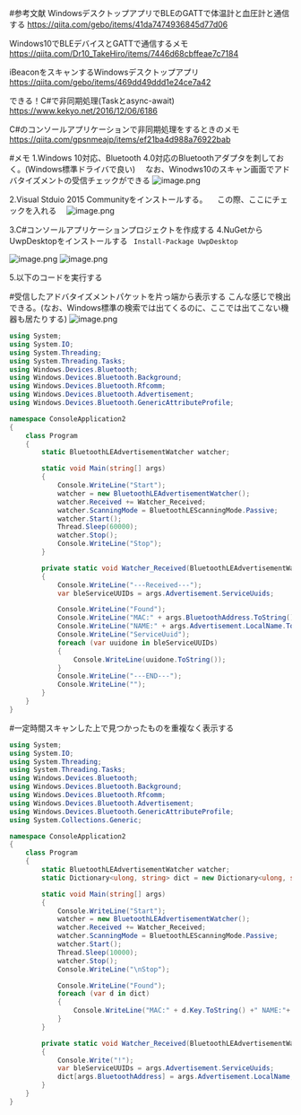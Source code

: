 #参考文献
WindowsデスクトップアプリでBLEのGATTで体温計と血圧計と通信する
https://qiita.com/gebo/items/41da7474936845d77d06

Windows10でBLEデバイスとGATTで通信するメモ
https://qiita.com/Dr10_TakeHiro/items/7446d68cbffeae7c7184

iBeaconをスキャンするWindowsデスクトップアプリ
https://qiita.com/gebo/items/469dd49ddd1e24ce7a42

できる！C#で非同期処理(Taskとasync-await)
https://www.kekyo.net/2016/12/06/6186

C#のコンソールアプリケーションで非同期処理をするときのメモ
https://qiita.com/gpsnmeajp/items/ef21ba4d988a76922bab

#メモ
1.Windows 10対応、Bluetooth 4.0対応のBluetoothアダプタを刺しておく。(Windows標準ドライバで良い)
　なお、Winodws10のスキャン画面でアドバタイズメントの受信チェックができる
![image.png](https://qiita-image-store.s3.amazonaws.com/0/191114/e3dc62d1-8bc2-b191-d7e8-2cb8f40afab6.png)

2.Visual Stduio 2015 Communityをインストールする。
　この際、ここにチェックを入れる
　![image.png](https://qiita-image-store.s3.amazonaws.com/0/191114/eb9e530d-df7e-4dfa-ef7f-dd38c8033eb6.png)

3.C#コンソールアプリケーションプロジェクトを作成する
4.NuGetからUwpDesktopをインストールする
``` Install-Package UwpDesktop```

![image.png](https://qiita-image-store.s3.amazonaws.com/0/191114/9613ad25-b271-cb01-1b1d-7e3678056419.png)
![image.png](https://qiita-image-store.s3.amazonaws.com/0/191114/ce459db4-a71b-3c96-cc69-48bedd8d2e08.png)

5.以下のコードを実行する

#受信したアドバタイズメントパケットを片っ端から表示する
こんな感じで検出できる。(なお、Windows標準の検索では出てくるのに、ここでは出てこない機器も居たりする)
![image.png](https://qiita-image-store.s3.amazonaws.com/0/191114/f379632c-e864-7a9d-b74b-fb11702fb0d4.png)

```C#
using System;
using System.IO;
using System.Threading;
using System.Threading.Tasks;
using Windows.Devices.Bluetooth;
using Windows.Devices.Bluetooth.Background;
using Windows.Devices.Bluetooth.Rfcomm;
using Windows.Devices.Bluetooth.Advertisement;
using Windows.Devices.Bluetooth.GenericAttributeProfile;

namespace ConsoleApplication2
{
    class Program
    {
        static BluetoothLEAdvertisementWatcher watcher;

        static void Main(string[] args)
        {
            Console.WriteLine("Start");
            watcher = new BluetoothLEAdvertisementWatcher();
            watcher.Received += Watcher_Received;
            watcher.ScanningMode = BluetoothLEScanningMode.Passive;
            watcher.Start();
            Thread.Sleep(60000);
            watcher.Stop();
            Console.WriteLine("Stop");
        }

        private static void Watcher_Received(BluetoothLEAdvertisementWatcher sender, BluetoothLEAdvertisementReceivedEventArgs args)
        {
            Console.WriteLine("---Received---");
            var bleServiceUUIDs = args.Advertisement.ServiceUuids;

            Console.WriteLine("Found");
            Console.WriteLine("MAC:" + args.BluetoothAddress.ToString());
            Console.WriteLine("NAME:" + args.Advertisement.LocalName.ToString());
            Console.WriteLine("ServiceUuid");
            foreach (var uuidone in bleServiceUUIDs)
            {
                Console.WriteLine(uuidone.ToString());
            }
            Console.WriteLine("---END---");
            Console.WriteLine("");
        }
    }
}

```

#一定時間スキャンした上で見つかったものを重複なく表示する

```C#
using System;
using System.IO;
using System.Threading;
using System.Threading.Tasks;
using Windows.Devices.Bluetooth;
using Windows.Devices.Bluetooth.Background;
using Windows.Devices.Bluetooth.Rfcomm;
using Windows.Devices.Bluetooth.Advertisement;
using Windows.Devices.Bluetooth.GenericAttributeProfile;
using System.Collections.Generic;

namespace ConsoleApplication2
{
    class Program
    {
        static BluetoothLEAdvertisementWatcher watcher;
        static Dictionary<ulong, string> dict = new Dictionary<ulong, string>();

        static void Main(string[] args)
        {
            Console.WriteLine("Start");
            watcher = new BluetoothLEAdvertisementWatcher();
            watcher.Received += Watcher_Received;
            watcher.ScanningMode = BluetoothLEScanningMode.Passive;
            watcher.Start();
            Thread.Sleep(10000);
            watcher.Stop();
            Console.WriteLine("\nStop");

            Console.WriteLine("Found");
            foreach (var d in dict)
            {
                Console.WriteLine("MAC:" + d.Key.ToString() +" NAME:"+ d.Value);
            }
        }

        private static void Watcher_Received(BluetoothLEAdvertisementWatcher sender, BluetoothLEAdvertisementReceivedEventArgs args)
        {
            Console.Write("!");
            var bleServiceUUIDs = args.Advertisement.ServiceUuids;
            dict[args.BluetoothAddress] = args.Advertisement.LocalName; //こうでないと重複例外が出る
        }
    }
}

```



